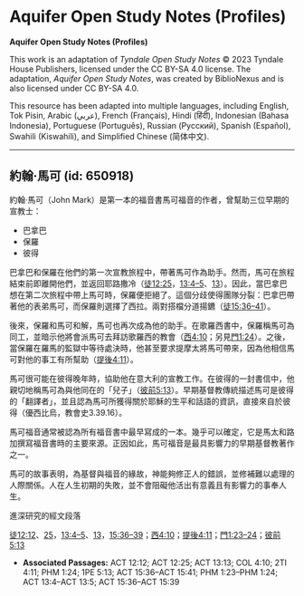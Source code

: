 # Aquifer Open Study Notes (Profiles)

**Aquifer Open Study Notes (Profiles)**

This work is an adaptation of *Tyndale Open Study Notes* © 2023 Tyndale House Publishers, licensed under the CC BY\-SA 4\.0 license. The adaptation, *Aquifer Open Study Notes*, was created by BiblioNexus and is also licensed under CC BY\-SA 4\.0\.

This resource has been adapted into multiple languages, including English, Tok Pisin, Arabic (عربي), French (Français), Hindi (हिंदी), Indonesian (Bahasa Indonesia), Portuguese (Português), Russian (Русский), Spanish (Español), Swahili (Kiswahili), and Simplified Chinese (简体中文).



--------------------------------

## 約翰·馬可 (id: 650918)

約翰·馬可（John Mark）是第一本的福音書馬可福音的作者，曾幫助三位早期的宣教士：

* 巴拿巴
* 保羅
* 彼得

巴拿巴和保羅在他們的第一次宣教旅程中，帶著馬可作為助手。然而，馬可在旅程結束前即離開他們，並返回耶路撒冷（[徒12:25](https://ref.ly/Acts12:25)，[13:4–5](https://ref.ly/Acts13:4-Acts13:5)、[13](https://ref.ly/Acts13:13)）。因此，當巴拿巴想在第二次旅程中帶上馬可時，保羅便拒絕了。這個分歧使得團隊分裂：巴拿巴帶著他的表弟馬可，而保羅則選擇了西拉。兩對搭檔分道揚鑣（[徒15:36–41](https://ref.ly/Acts15:36-Acts15:41)）。

後來，保羅和馬可和解，馬可也再次成為他的助手。在歌羅西書中，保羅稱馬可為同工，並暗示他將會派馬可去拜訪歌羅西的教會（[西4:10](https://ref.ly/Col4:10)；另見[門1:24](https://ref.ly/Phlm1:24)）。之後，當保羅在羅馬的監獄中等待處決時，他甚至要求提摩太將馬可帶來，因為他相信馬可對他的事工有所幫助（[提後4:11](https://ref.ly/2Tim4:11)）。

馬可很可能在彼得晚年時，協助他在意大利的宣教工作。在彼得的一封書信中，他親切地稱馬可為與他同在的「兒子」（[彼前5:13](https://ref.ly/1Pet5:13)）。早期基督教傳統描述馬可是彼得的「翻譯者」，並且認為馬可所獲得關於耶穌的生平和話語的資訊，直接來自於彼得（優西比烏，教會史3\.39\.16）。

馬可福音通常被認為所有福音書中最早寫成的一本。幾乎可以確定，它是馬太和路加撰寫福音書時的主要來源。正因如此，馬可福音是最具影響力的早期基督教著作之一。

馬可的故事表明，為基督與福音的緣故，神能夠修正人的錯誤，並修補難以處理的人際關係。人在人生初期的失敗，並不會阻礙他活出有意義且有影響力的事奉人生。

進深研究的經文段落

[徒12:12](https://ref.ly/Acts12:12)、[25](https://ref.ly/Acts12:25)，[13:4–5](https://ref.ly/Acts13:4-Acts13:5)、[13](https://ref.ly/Acts13:13)，[15:36–39](https://ref.ly/Acts15:36-Acts15:39)；[西4:10](https://ref.ly/Col4:10)；[提後4:11](https://ref.ly/2Tim4:11)；[門1:23–24](https://ref.ly/Phlm1:23-Phlm1:24)；[彼前5:13](https://ref.ly/1Pet5:13)

* **Associated Passages:** ACT 12:12; ACT 12:25; ACT 13:13; COL 4:10; 2TI 4:11; PHM 1:24; 1PE 5:13; ACT 15:36–ACT 15:41; PHM 1:23–PHM 1:24; ACT 13:4–ACT 13:5; ACT 15:36–ACT 15:39

